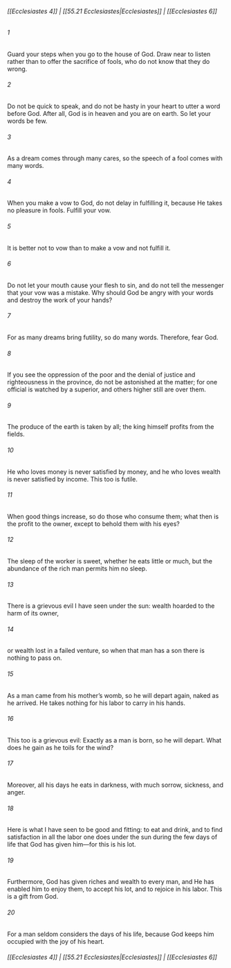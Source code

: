 
###### [[Ecclesiastes 4]] | [[55.21 Ecclesiastes|Ecclesiastes]] | [[Ecclesiastes 6]]

###### 1
Guard your steps when you go to the house of God. Draw near to listen rather than to offer the sacrifice of fools, who do not know that they do wrong.
###### 2
Do not be quick to speak, and do not be hasty in your heart to utter a word before God. After all, God is in heaven and you are on earth. So let your words be few.
###### 3
As a dream comes through many cares, so the speech of a fool comes with many words.
###### 4
When you make a vow to God, do not delay in fulfilling it, because He takes no pleasure in fools. Fulfill your vow.
###### 5
It is better not to vow than to make a vow and not fulfill it.
###### 6
Do not let your mouth cause your flesh to sin, and do not tell the messenger that your vow was a mistake. Why should God be angry with your words and destroy the work of your hands?
###### 7
For as many dreams bring futility, so do many words. Therefore, fear God.
###### 8
If you see the oppression of the poor and the denial of justice and righteousness in the province, do not be astonished at the matter; for one official is watched by a superior, and others higher still are over them.
###### 9
The produce of the earth is taken by all; the king himself profits from the fields.
###### 10
He who loves money is never satisfied by money, and he who loves wealth is never satisfied by income. This too is futile.
###### 11
When good things increase, so do those who consume them; what then is the profit to the owner, except to behold them with his eyes?
###### 12
The sleep of the worker is sweet, whether he eats little or much, but the abundance of the rich man permits him no sleep.
###### 13
There is a grievous evil I have seen under the sun: wealth hoarded to the harm of its owner,
###### 14
or wealth lost in a failed venture, so when that man has a son there is nothing to pass on.
###### 15
As a man came from his mother’s womb, so he will depart again, naked as he arrived. He takes nothing for his labor to carry in his hands.
###### 16
This too is a grievous evil: Exactly as a man is born, so he will depart. What does he gain as he toils for the wind?
###### 17
Moreover, all his days he eats in darkness, with much sorrow, sickness, and anger.
###### 18
Here is what I have seen to be good and fitting: to eat and drink, and to find satisfaction in all the labor one does under the sun during the few days of life that God has given him—for this is his lot.
###### 19
Furthermore, God has given riches and wealth to every man, and He has enabled him to enjoy them, to accept his lot, and to rejoice in his labor. This is a gift from God.
###### 20
For a man seldom considers the days of his life, because God keeps him occupied with the joy of his heart.

###### [[Ecclesiastes 4]] | [[55.21 Ecclesiastes|Ecclesiastes]] | [[Ecclesiastes 6]]
